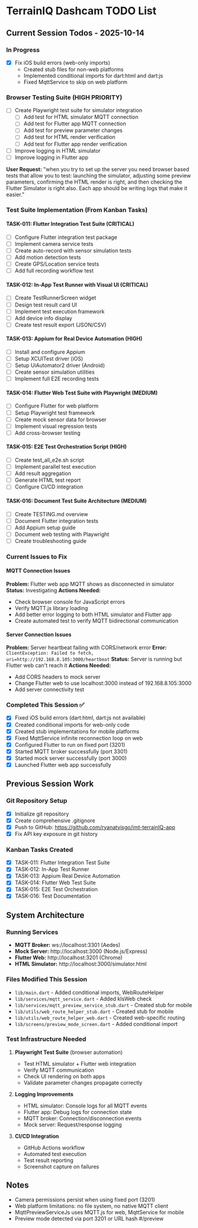 # TerrainIQ Dashcam TODO List

## Current Session Todos - 2025-10-14

### In Progress
- [x] Fix iOS build errors (web-only imports)
  - Created stub files for non-web platforms
  - Implemented conditional imports for dart:html and dart:js
  - Fixed MqttService to skip on web platform

### Browser Testing Suite (HIGH PRIORITY)
- [ ] Create Playwright test suite for simulator integration
  - [ ] Add test for HTML simulator MQTT connection
  - [ ] Add test for Flutter app MQTT connection
  - [ ] Add test for preview parameter changes
  - [ ] Add test for HTML render verification
  - [ ] Add test for Flutter app render verification
- [ ] Improve logging in HTML simulator
- [ ] Improve logging in Flutter app

**User Request:** "when you try to set up the server you need browser based tests that allow you to test: launching the simulator, adjusting some preview parameters, confirming the HTML render is right, and then checking the Flutter Simulator is right also. Each app should be writing logs that make it easier."

### Test Suite Implementation (From Kanban Tasks)

#### TASK-011: Flutter Integration Test Suite (CRITICAL)
- [ ] Configure Flutter integration test package
- [ ] Implement camera service tests
- [ ] Create auto-record with sensor simulation tests
- [ ] Add motion detection tests
- [ ] Create GPS/Location service tests
- [ ] Add full recording workflow test

#### TASK-012: In-App Test Runner with Visual UI (CRITICAL)
- [ ] Create TestRunnerScreen widget
- [ ] Design test result card UI
- [ ] Implement test execution framework
- [ ] Add device info display
- [ ] Create test result export (JSON/CSV)

#### TASK-013: Appium for Real Device Automation (HIGH)
- [ ] Install and configure Appium
- [ ] Setup XCUITest driver (iOS)
- [ ] Setup UiAutomator2 driver (Android)
- [ ] Create sensor simulation utilities
- [ ] Implement full E2E recording tests

#### TASK-014: Flutter Web Test Suite with Playwright (MEDIUM)
- [ ] Configure Flutter for web platform
- [ ] Setup Playwright test framework
- [ ] Create mock sensor data for browser
- [ ] Implement visual regression tests
- [ ] Add cross-browser testing

#### TASK-015: E2E Test Orchestration Script (HIGH)
- [ ] Create test_all_e2e.sh script
- [ ] Implement parallel test execution
- [ ] Add result aggregation
- [ ] Generate HTML test report
- [ ] Configure CI/CD integration

#### TASK-016: Document Test Suite Architecture (MEDIUM)
- [ ] Create TESTING.md overview
- [ ] Document Flutter integration tests
- [ ] Add Appium setup guide
- [ ] Document web testing with Playwright
- [ ] Create troubleshooting guide

### Current Issues to Fix

#### MQTT Connection Issues
**Problem:** Flutter web app MQTT shows as disconnected in simulator
**Status:** Investigating
**Actions Needed:**
- Check browser console for JavaScript errors
- Verify MQTT.js library loading
- Add better error logging to both HTML simulator and Flutter app
- Create automated test to verify MQTT bidirectional communication

#### Server Connection Issues
**Problem:** Server heartbeat failing with CORS/network error
**Error:** `ClientException: Failed to fetch, uri=http://192.168.8.105:3000/heartbeat`
**Status:** Server is running but Flutter web can't reach it
**Actions Needed:**
- Add CORS headers to mock server
- Change Flutter web to use localhost:3000 instead of 192.168.8.105:3000
- Add server connectivity test

### Completed This Session ✅
- [x] Fixed iOS build errors (dart:html, dart:js not available)
- [x] Created conditional imports for web-only code
- [x] Created stub implementations for mobile platforms
- [x] Fixed MqttService infinite reconnection loop on web
- [x] Configured Flutter to run on fixed port (3201)
- [x] Started MQTT broker successfully (port 3301)
- [x] Started mock server successfully (port 3000)
- [x] Launched Flutter web app successfully

## Previous Session Work

### Git Repository Setup
- [x] Initialize git repository
- [x] Create comprehensive .gitignore
- [x] Push to GitHub: https://github.com/ryanatvisgo/imt-terrainIQ-app
- [x] Fix API key exposure in git history

### Kanban Tasks Created
- [x] TASK-011: Flutter Integration Test Suite
- [x] TASK-012: In-App Test Runner
- [x] TASK-013: Appium Real Device Automation
- [x] TASK-014: Flutter Web Test Suite
- [x] TASK-015: E2E Test Orchestration
- [x] TASK-016: Test Documentation

## System Architecture

### Running Services
- **MQTT Broker:** ws://localhost:3301 (Aedes)
- **Mock Server:** http://localhost:3000 (Node.js/Express)
- **Flutter Web:** http://localhost:3201 (Chrome)
- **HTML Simulator:** http://localhost:3000/simulator.html

### Files Modified This Session
- `lib/main.dart` - Added conditional imports, WebRouteHelper
- `lib/services/mqtt_service.dart` - Added kIsWeb check
- `lib/services/mqtt_preview_service_stub.dart` - Created stub for mobile
- `lib/utils/web_route_helper_stub.dart` - Created stub for mobile
- `lib/utils/web_route_helper_web.dart` - Created web-specific routing
- `lib/screens/preview_mode_screen.dart` - Added conditional import

### Test Infrastructure Needed
1. **Playwright Test Suite** (browser automation)
   - Test HTML simulator + Flutter web integration
   - Verify MQTT communication
   - Check UI rendering on both apps
   - Validate parameter changes propagate correctly

2. **Logging Improvements**
   - HTML simulator: Console logs for all MQTT events
   - Flutter app: Debug logs for connection state
   - MQTT broker: Connection/disconnection events
   - Mock server: Request/response logging

3. **CI/CD Integration**
   - GitHub Actions workflow
   - Automated test execution
   - Test result reporting
   - Screenshot capture on failures

## Notes
- Camera permissions persist when using fixed port (3201)
- Web platform limitations: no file system, no native MQTT client
- MqttPreviewServiceJs uses MQTT.js for web, MqttService for mobile
- Preview mode detected via port 3201 or URL hash #/preview
